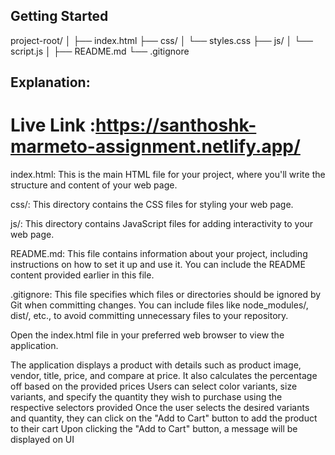 ## Getting Started

project-root/
│
├── index.html
├── css/
│   └── styles.css
├── js/
│   └── script.js
│
├── README.md
└── .gitignore

## Explanation:

# Live Link :https://santhoshk-marmeto-assignment.netlify.app/

index.html: This is the main HTML file for your project, where you'll write the structure and content of your web page.

css/: This directory contains the CSS files for styling your web page.

js/: This directory contains JavaScript files for adding interactivity to your web page.

README.md: This file contains information about your project, including instructions on how to set it up and use it. You can include the README content provided earlier in this file.

.gitignore: This file specifies which files or directories should be ignored by Git when committing changes. You can include files like node_modules/, dist/, etc., to avoid committing unnecessary files to your repository.


Open the index.html file in your preferred web browser to view the application.

The application displays a product with details such as product image, vendor, title, price, and compare at price. It also calculates the percentage off based on the provided prices
Users can select color variants, size variants, and specify the quantity they wish to purchase using the respective selectors provided
Once the user selects the desired variants and quantity, they can click on the "Add to Cart" button to add the product to their cart
Upon clicking the "Add to Cart" button, a message will be displayed on UI
